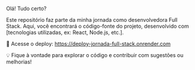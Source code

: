 Olá! Tudo certo?

Este repositório faz parte da minha jornada como desenvolvedora Full Stack. Aqui, você encontrará o código-fonte do projeto, desenvolvido com [tecnologias utilizadas, ex: React, Node.js, etc.].

🔗 Acesse o deploy: https://deploy-jornada-full-stack.onrender.com

💡 Fique à vontade para explorar o código e contribuir com sugestões ou melhorias!
